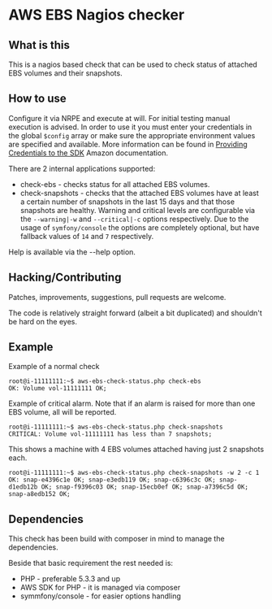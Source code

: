 # AWS EBS Nagios checker

## What is this
This is a nagios based check that can be used to check status of attached EBS volumes and their snapshots.

## How to use
Configure it via NRPE and execute at will. For initial testing manual execution is advised. In order to use it you must enter your credentials in the global `$config` array or make sure the appropriate environment values are specified and available. More information can be found in [Providing Credentials to the SDK](http://docs.aws.amazon.com/aws-sdk-php/guide/latest/credentials.html) Amazon documentation.

There are 2 internal applications supported:

 * check-ebs - checks status for all attached EBS volumes.
 * check-snapshots - checks that the attached EBS volumes have at least a certain number of snapshots in the last 15 days and that those snapshots are healthy. Warning and critical levels are configurable via the `--warning|-w` and `--critical|-c` options respectively. Due to the usage of `symfony/console` the options are completely optional, but have fallback values of `14` and `7` respectively.

Help is available via the --help option.

## Hacking/Contributing
Patches, improvements, suggestions, pull requests are welcome.

The code is relatively straight forward (albeit a bit duplicated) and shouldn't be hard on the eyes.

## Example
Example of a normal check

```
root@i-11111111:~$ aws-ebs-check-status.php check-ebs
OK: Volume vol-11111111 OK;
```

Example of critical alarm. Note that if an alarm is raised for more than one EBS volume, all will be reported.

```
root@i-11111111:~$ aws-ebs-check-status.php check-snapshots
CRITICAL: Volume vol-11111111 has less than 7 snapshots;
```

This shows a machine with 4 EBS volumes attached having just 2 snapshots each.

```
root@i-11111111:~$ aws-ebs-check-status.php check-snapshots -w 2 -c 1
OK: snap-e4396c1e OK; snap-e3edb119 OK; snap-c6396c3c OK; snap-d1edb12b OK; snap-f9396c03 OK; snap-15ecb0ef OK; snap-a7396c5d OK; snap-a8edb152 OK;
```

## Dependencies
This check has been build with composer in mind to manage the dependencies.

Beside that basic requirement the rest needed is:

 * PHP - preferable 5.3.3 and up
 * AWS SDK for PHP - it is managed via composer
 * symmfony/console - for easier options handling
